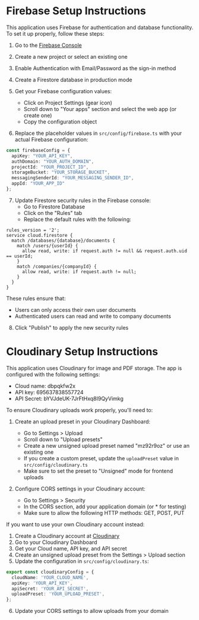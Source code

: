 
# Firebase Setup Instructions

This application uses Firebase for authentication and database functionality. To set it up properly, follow these steps:

1. Go to the [Firebase Console](https://console.firebase.google.com/)
2. Create a new project or select an existing one
3. Enable Authentication with Email/Password as the sign-in method
4. Create a Firestore database in production mode
5. Get your Firebase configuration values:
   - Click on Project Settings (gear icon)
   - Scroll down to "Your apps" section and select the web app (or create one)
   - Copy the configuration object

6. Replace the placeholder values in `src/config/firebase.ts` with your actual Firebase configuration:

```typescript
const firebaseConfig = {
  apiKey: "YOUR_API_KEY",
  authDomain: "YOUR_AUTH_DOMAIN",
  projectId: "YOUR_PROJECT_ID",
  storageBucket: "YOUR_STORAGE_BUCKET",
  messagingSenderId: "YOUR_MESSAGING_SENDER_ID",
  appId: "YOUR_APP_ID"
};
```

7. Update Firestore security rules in the Firebase console:
   - Go to Firestore Database
   - Click on the "Rules" tab
   - Replace the default rules with the following:

```
rules_version = '2';
service cloud.firestore {
  match /databases/{database}/documents {
    match /users/{userId} {
      allow read, write: if request.auth != null && request.auth.uid == userId;
    }
    match /companies/{companyId} {
      allow read, write: if request.auth != null;
    }
  }
}
```

These rules ensure that:
- Users can only access their own user documents
- Authenticated users can read and write to company documents

8. Click "Publish" to apply the new security rules

# Cloudinary Setup Instructions

This application uses Cloudinary for image and PDF storage. The app is configured with the following settings:

- Cloud name: dbpqkfw2x
- API key: 695637838557724
- API Secret: bYVJdeUK-7JrFtHxq8I9QyVimkg

To ensure Cloudinary uploads work properly, you'll need to:

1. Create an upload preset in your Cloudinary Dashboard:
   - Go to Settings > Upload
   - Scroll down to "Upload presets"
   - Create a new unsigned upload preset named "mz92r9oz" or use an existing one
   - If you create a custom preset, update the `uploadPreset` value in `src/config/cloudinary.ts`
   - Make sure to set the preset to "Unsigned" mode for frontend uploads

2. Configure CORS settings in your Cloudinary account:
   - Go to Settings > Security
   - In the CORS section, add your application domain (or * for testing)
   - Make sure to allow the following HTTP methods: GET, POST, PUT

If you want to use your own Cloudinary account instead:

1. Create a Cloudinary account at [Cloudinary](https://cloudinary.com/)
2. Go to your Cloudinary Dashboard
3. Get your Cloud name, API key, and API secret
4. Create an unsigned upload preset from the Settings > Upload section
5. Update the configuration in `src/config/cloudinary.ts`:

```typescript
export const cloudinaryConfig = {
  cloudName: 'YOUR_CLOUD_NAME',
  apiKey: 'YOUR_API_KEY',
  apiSecret: 'YOUR_API_SECRET',
  uploadPreset: 'YOUR_UPLOAD_PRESET', 
};
```

6. Update your CORS settings to allow uploads from your domain
